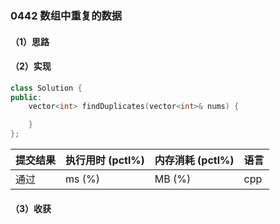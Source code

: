 ### 0442 数组中重复的数据

#### （1）思路

#### （2）实现

```cpp
class Solution {
public:
    vector<int> findDuplicates(vector<int>& nums) {

    }
};
```

| 提交结果 | 执行用时 (pctl%) | 内存消耗 (pctl%) | 语言 |
|:---------|:-----------------|:-----------------|:-----|
| 通过     |  ms (%)   |  MB (%)  | cpp  |

#### （3）收获
